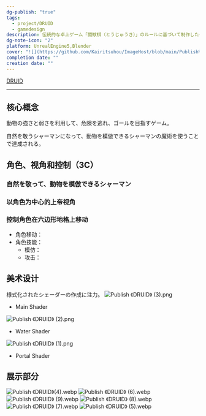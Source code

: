 ```yaml
---
dg-publish: "true"
tags:
  - project/DRUID
  - gamedesign
description: 伝統的な卓上ゲーム「闘獣棋（とうじゅうき）」のルールに基づいて制作したゲーム。
dg-note-icon: "2"
platform: UnrealEngine5,Blender
cover: "![](https://github.com/Kairitsuhou/ImageHost/blob/main/Publish%20%E3%80%8ADRUID%E3%80%8B.png?raw=true)"
completion date: ""
creation date: ""
---
```

[DRUID](https://www.gcores.com/games/126629)

---
## 核心概念
動物の強さと弱さを利用して、危険を逃れ、ゴールを目指すゲーム。

自然を敬うシャーマンになって、動物を模倣できるシャーマンの魔術を使うことで達成される。

## 角色、视角和控制（3C）
### 自然を敬って、動物を模倣できるシャーマン

### 以角色为中心的上帝视角

### 控制角色在六边形地格上移动
- 角色移动：
- 角色技能：
	- 模仿：
	- 攻击：

## 美术设计
様式化されたシェーダーの作成に注力。
![Publish 《DRUID》 (3).png](/img/user/700.Attachments/Publish%20%E3%80%8ADRUID%E3%80%8B%20(3).png)
- Main Shader

![Publish 《DRUID》 (2).png](/img/user/700.Attachments/Publish%20%E3%80%8ADRUID%E3%80%8B%20(2).png)
- Water Shader

![Publish 《DRUID》 (1).png](/img/user/700.Attachments/Publish%20%E3%80%8ADRUID%E3%80%8B%20(1).png)
- Portal Shader

## 展示部分
![Publish 《DRUID》(4).webp](/img/user/700.Attachments/Publish%20%E3%80%8ADRUID%E3%80%8B(4).webp)
![Publish 《DRUID》 (6).webp](/img/user/700.Attachments/Publish%20%E3%80%8ADRUID%E3%80%8B%20(6).webp)
![Publish 《DRUID》 (9).webp](/img/user/700.Attachments/Publish%20%E3%80%8ADRUID%E3%80%8B%20(9).webp)
![Publish 《DRUID》 (8).webp](/img/user/700.Attachments/Publish%20%E3%80%8ADRUID%E3%80%8B%20(8).webp)
![Publish 《DRUID》 (7).webp](/img/user/700.Attachments/Publish%20%E3%80%8ADRUID%E3%80%8B%20(7).webp)
![Publish 《DRUID》 (5).webp](/img/user/700.Attachments/Publish%20%E3%80%8ADRUID%E3%80%8B%20(5).webp)